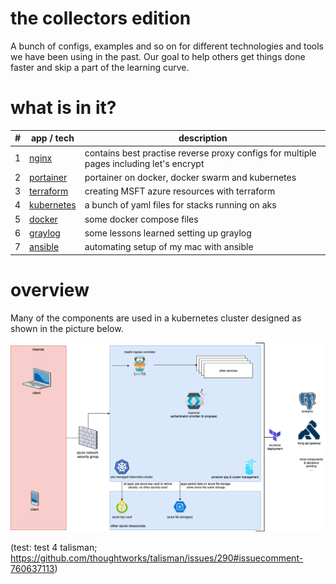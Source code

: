 # the collectors edition
A bunch of configs, examples and so on for different technologies and tools we have been using in the past. Our goal to help others get things done faster and skip a part of the learning curve.

# what is in it?

| # | app / tech  | description  |
|---|---|---|
| 1 | [nginx](001-nginx) | contains best practise reverse proxy configs for multiple pages including let's encrypt |
| 2 | [portainer](002-portainer) | portainer on docker, docker swarm and kubernetes |
| 3 | [terraform](003-terraform) | creating MSFT azure resources with terraform |
| 4 | [kubernetes](004-kubernetes) | a bunch of yaml files for stacks running on aks |
| 5 | [docker](005-docker) | some docker compose files |
| 6 | [graylog](006-graylog) | some lessons learned setting up graylog |
| 7 | [ansible](007-ansible) | automating setup of my mac with ansible |

# overview
Many of the components are used in a kubernetes cluster designed as shown in the picture below.

![architecture overview](999-documentation/architecture.png)

(test: test 4 talisman; https://github.com/thoughtworks/talisman/issues/290#issuecomment-760637113)